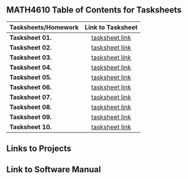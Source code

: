 ## MATH4610 Table of Contents for Tasksheets

  | Tasksheets/Homework | Link to Tasksheet |
  | ------------------- | :---------------: |
  | **Tasksheet 01.** | [tasksheet link](https://github.com/jpoll962/math4610/tree/master/hw_toc/Tasksheet_01) |
  | **Tasksheet 02.** | [tasksheet link](https://github.com/jpoll962/math4610/tree/master/hw_toc/Tasksheet_02) |
  | **Tasksheet 03.** | [tasksheet link](https://github.com/jpoll962/math4610/tree/master/hw_toc/Tasksheet_03) |
  | **Tasksheet 04.** | [tasksheet link](https://github.com/jpoll962/math4610/tree/master/hw_toc/Tasksheet_04) |
  | **Tasksheet 05.** | [tasksheet link](https://github.com/jpoll962/math4610/tree/master/hw_toc/Tasksheet_05) |
  | **Tasksheet 06.** | [tasksheet link](https://github.com/jpoll962/math4610/tree/master/hw_toc/Tasksheet_06) |
  | **Tasksheet 07.** | [tasksheet link](https://github.com/jpoll962/math4610/tree/master/hw_toc/Tasksheet_07) |
  | **Tasksheet 08.** | [tasksheet link](https://github.com/jpoll962/math4610/tree/master/hw_toc/Tasksheet_08) |
  | **Tasksheet 09.** | [tasksheet link](https://github.com/jpoll962/math4610/tree/master/hw_toc/Tasksheet_09) |
  | **Tasksheet 10.** | [tasksheet link](https://github.com/jpoll962/math4610/tree/master/hw_toc/Tasksheet_10) |

## Links to Projects

## Link to Software Manual
